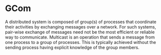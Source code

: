 # GCom
A distributed system is composed of group(s) of processes that coordinate their activities by exchanging messages over a network. For such systems, pair-wise exchange of messages need not be the most efficient or reliable way to communicate. Multicast is an operation that sends a message from one process to a group of processes. This is typically achieved without the sending process having explicit knowledge of the group members.

